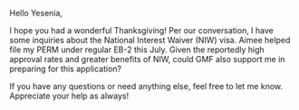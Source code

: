 Hello Yesenia, 

I hope you had a wonderful Thanksgiving! Per our conversation, I have some inquiries about the National Interest Waiver (NIW) visa. Aimee helped file my PERM under regular EB-2 this July. Given the reportedly high approval rates and greater benefits of NIW, could GMF also support me in preparing for this application?

If you have any questions or need anything else, feel free to let me know. Appreciate your help as always!

